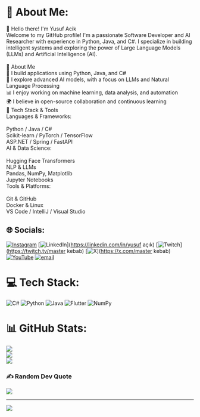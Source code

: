 # 💫 About Me:
👋 Hello there! I'm Yusuf Acik<br>Welcome to my GitHub profile! I'm a passionate Software Developer and AI Researcher with experience in Python, Java, and C#. I specialize in building intelligent systems and exploring the power of Large Language Models (LLMs) and Artificial Intelligence (AI).<br><br>💼 About Me<br>🔧 I build applications using Python, Java, and C#<br>🧠 I explore advanced AI models, with a focus on LLMs and Natural Language Processing<br>📊 I enjoy working on machine learning, data analysis, and automation<br>🌍 I believe in open-source collaboration and continuous learning<br>🚀 Tech Stack & Tools<br>Languages & Frameworks:<br><br>Python / Java / C#<br>Scikit-learn / PyTorch / TensorFlow<br>ASP.NET / Spring / FastAPI<br>AI & Data Science:<br><br>Hugging Face Transformers<br>NLP & LLMs<br>Pandas, NumPy, Matplotlib<br>Jupyter Notebooks<br>Tools & Platforms:<br><br>Git & GitHub<br>Docker & Linux<br>VS Code / IntelliJ / Visual Studio


## 🌐 Socials:
[![Instagram](https://img.shields.io/badge/Instagram-%23E4405F.svg?logo=Instagram&logoColor=white)](https://instagram.com/yusufacik.jpg) [![LinkedIn](https://img.shields.io/badge/LinkedIn-%230077B5.svg?logo=linkedin&logoColor=white)](https://linkedin.com/in/yusuf açık) [![Twitch](https://img.shields.io/badge/Twitch-%239146FF.svg?logo=Twitch&logoColor=white)](https://twitch.tv/master kebab) [![X](https://img.shields.io/badge/X-black.svg?logo=X&logoColor=white)](https://x.com/master kebab) [![YouTube](https://img.shields.io/badge/YouTube-%23FF0000.svg?logo=YouTube&logoColor=white)](https://youtube.com/@https://www.youtube.com/@Yusuf.AcikCE) [![email](https://img.shields.io/badge/Email-D14836?logo=gmail&logoColor=white)](mailto:yusufacikedu@gmail.com) 

# 💻 Tech Stack:
![C#](https://img.shields.io/badge/c%23-%23239120.svg?style=for-the-badge&logo=csharp&logoColor=white) ![Python](https://img.shields.io/badge/python-3670A0?style=for-the-badge&logo=python&logoColor=ffdd54) ![Java](https://img.shields.io/badge/java-%23ED8B00.svg?style=for-the-badge&logo=openjdk&logoColor=white) ![Flutter](https://img.shields.io/badge/Flutter-%2302569B.svg?style=for-the-badge&logo=Flutter&logoColor=white) ![NumPy](https://img.shields.io/badge/numpy-%23013243.svg?style=for-the-badge&logo=numpy&logoColor=white)
# 📊 GitHub Stats:
![](https://github-readme-stats.vercel.app/api?username=yusufacik26&theme=radical&hide_border=false&include_all_commits=false&count_private=false)<br/>
![](https://nirzak-streak-stats.vercel.app/?user=yusufacik26&theme=radical&hide_border=false)<br/>
![](https://github-readme-stats.vercel.app/api/top-langs/?username=yusufacik26&theme=radical&hide_border=false&include_all_commits=false&count_private=false&layout=compact)

### ✍️ Random Dev Quote
![](https://quotes-github-readme.vercel.app/api?type=horizontal&theme=radical)

---
[![](https://visitcount.itsvg.in/api?id=yusufacik26&icon=0&color=0)](https://visitcount.itsvg.in)

<!-- Proudly created with GPRM ( https://gprm.itsvg.in ) -->
